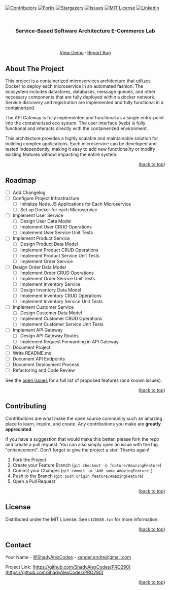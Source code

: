 <!-- Improved compatibility of back to top link: See: https://github.com/othneildrew/Best-README-Template/pull/73 -->

<a name="readme-top"></a>

<!--
*** Thanks for checking out the Best-README-Template. If you have a suggestion
*** that would make this better, please fork the repo and create a pull request
*** or simply open an issue with the tag "enhancement".
*** Don't forget to give the project a star!
*** Thanks again! Now go create something AMAZING! :D
-->

<!-- PROJECT SHIELDS -->
<!--
*** I'm using markdown "reference style" links for readability.
*** Reference links are enclosed in brackets [ ] instead of parentheses ( ).
*** See the bottom of this document for the declaration of the reference variables
*** for contributors-url, forks-url, etc. This is an optional, concise syntax you may use.
*** https://www.markdownguide.org/basic-syntax/#reference-style-links
-->

[![Contributors][contributors-shield]][contributors-url]
[![Forks][forks-shield]][forks-url]
[![Stargazers][stars-shield]][stars-url]
[![Issues][issues-shield]][issues-url]
[![MIT License][license-shield]][license-url]
[![LinkedIn][linkedin-shield]][linkedin-url]

<!-- PROJECT LOGO -->
<br />
<div align="center">
  <!-- <a href="https://github.com/ShadyAlexCodes/PRO290">
    <img src="images/logo.png" alt="Logo" width="80" height="80">
  </a> -->

<h3 align="center">Service-Based Software Architecture E-Commerce Lab</h3>

  <p align="center">
    <!-- <a href="https://github.com/ShadyAlexCodes/PRO290"><strong>Explore the docs »</strong></a> -->
    <br />
    <br />
    <a href="https://github.com/ShadyAlexCodes/PRO290">View Demo</a>
    ·
    <a href="https://github.com/ShadyAlexCodes/PRO290/issues">Report Bug</a>
    <!-- <a href="https://github.com/ShadyAlexCodes/PRO290/issues">Request Feature</a> -->
  </p>
</div>

<!-- ABOUT THE PROJECT -->

## About The Project

<!-- [![Product Name Screen Shot][product-screenshot]](https://example.com) -->

This project is a containerized microservices architecture that utilizes Docker to deploy each microservice in an automated fashion. The ecosystem includes datastores, databases, message queues, and other necessary components that are fully deployed within a docker network. Service discovery and registration are implemented and fully functional in a containerized.

The API Gateway is fully implemented and functional as a single entry-point into the containerized eco system. The user interface (web) is fully functional and interacts directly with the containerized environment.

This architecture provides a highly scalable and maintainable solution for building complex applications. Each microservice can be developed and tested independently, making it easy to add new functionality or modify existing features without impacting the entire system.


<p align="right">(<a href="#readme-top">back to top</a>)</p>
<!-- 
### Built With

- [![Tailwindcss][tailwindcss.com]][tailwindcss-url]
- [![React][react.js]][react-url]
- [![Vue][vue.js]][vue-url]
- [![Angular][angular.io]][angular-url]
- [![Svelte][svelte.dev]][svelte-url]
- [![Laravel][laravel.com]][laravel-url]
- [![Bootstrap][bootstrap.com]][bootstrap-url]
- [![JQuery][jquery.com]][jquery-url] -->

<p align="right">(<a href="#readme-top">back to top</a>)</p>

<!-- GETTING STARTED -->

<!-- ## Getting Started

This is an example of how you may give instructions on setting up your project locally.
To get a local copy up and running follow these simple example steps.

### Prerequisites

This is an example of how to list things you need to use the software and how to install them.

- npm
  ```sh
  npm install npm@latest -g
  ```

### Installation

1. Get a free API Key at [https://example.com](https://example.com)
2. Clone the repo
   ```sh
   git clone https://github.com/ShadyAlexCodes/PRO290.git
   ```
3. Install NPM packages
   ```sh
   npm install
   ```
4. Enter your API in `config.js`
   ```js
   const API_KEY = "ENTER YOUR API";
   ```

<p align="right">(<a href="#readme-top">back to top</a>)</p> -->

<!-- USAGE EXAMPLES -->
<!-- 
## Usage

Use this space to show useful examples of how a project can be used. Additional screenshots, code examples and demos work well in this space. You may also link to more resources.

_For more examples, please refer to the [Documentation](https://example.com)_

<p align="right">(<a href="#readme-top">back to top</a>)</p> -->

<!-- ROADMAP -->

## Roadmap

- [ ] Add Changelog
- [ ] Configure Project Infrastracture
    - [ ] Initialize Node.JS Applications for Each Microservice
    - [ ] Set up Docker for each Microservice
- [ ] Implement User Service
    - [ ] Design User Data Model
    - [ ] Implement User CRUD Operations
    - [ ] Implement User Service Unit Tests
- [ ] Implement Product Service
    - [ ] Design Product Data Model
    - [ ] Implement Product CRUD Operations
    - [ ] Implement Product Service Unit Tests
    - [ ] Implement Order Service
- [ ] Design Order Data Model
    - [ ] Implement Order CRUD Operations
    - [ ] Implement Order Service Unit Tests
    - [ ] Implement Inventory Service
    - [ ] Design Inventory Data Model
    - [ ] Implement Inventory CRUD Operations
    - [ ] Implement Inventory Service Unit Tests
- [ ] Implement Customer Service
    - [ ] Design Customer Data Model
    - [ ] Implement Customer CRUD Operations
    - [ ] Implement Customer Service Unit Tests
- [ ] Implement API Gateway
    - [ ] Design API Gateway Routes
    - [ ] Implement Request Forwarding in API Gateway
- [ ] Document Project
- [ ] Write README.md
- [ ] Document API Endpoints
- [ ] Document Deployment Process
- [ ] Refactoring and Code Review

See the [open issues](https://github.com/ShadyAlexCodes/PRO290/issues) for a full list of proposed features (and known issues).

<p align="right">(<a href="#readme-top">back to top</a>)</p>

<!-- CONTRIBUTING -->

## Contributing

Contributions are what make the open source community such an amazing place to learn, inspire, and create. Any contributions you make are **greatly appreciated**.

If you have a suggestion that would make this better, please fork the repo and create a pull request. You can also simply open an issue with the tag "enhancement".
Don't forget to give the project a star! Thanks again!

1. Fork the Project
2. Create your Feature Branch (`git checkout -b feature/AmazingFeature`)
3. Commit your Changes (`git commit -m 'Add some AmazingFeature'`)
4. Push to the Branch (`git push origin feature/AmazingFeature`)
5. Open a Pull Request

<p align="right">(<a href="#readme-top">back to top</a>)</p>

<!-- LICENSE -->

## License

Distributed under the MIT License. See `LICENSE.txt` for more information.

<p align="right">(<a href="#readme-top">back to top</a>)</p>

<!-- CONTACT -->

## Contact

Your Name - [@ShadyAlexCodes](https://twitter.com/ShadyAlexCodes) - xander.endre@gmail.com

Project Link: [https://github.com/ShadyAlexCodes/PRO290](https://github.com/ShadyAlexCodes/PRO290)

<p align="right">(<a href="#readme-top">back to top</a>)</p>

<!-- ACKNOWLEDGMENTS -->
<!-- 
## Acknowledgments

- []()
- []()
- []() -->

<!-- <p align="right">(<a href="#readme-top">back to top</a>)</p> -->

<!-- MARKDOWN LINKS & IMAGES -->
<!-- https://www.markdownguide.org/basic-syntax/#reference-style-links -->

[contributors-shield]: https://img.shields.io/github/contributors/ShadyAlexCodes/PRO290.svg?style=for-the-badge
[contributors-url]: https://github.com/ShadyAlexCodes/PRO290/graphs/contributors
[forks-shield]: https://img.shields.io/github/forks/ShadyAlexCodes/PRO290.svg?style=for-the-badge
[forks-url]: https://github.com/ShadyAlexCodes/PRO290/network/members
[stars-shield]: https://img.shields.io/github/stars/ShadyAlexCodes/PRO290.svg?style=for-the-badge
[stars-url]: https://github.com/ShadyAlexCodes/PRO290/stargazers
[issues-shield]: https://img.shields.io/github/issues/ShadyAlexCodes/PRO290.svg?style=for-the-badge
[issues-url]: https://github.com/ShadyAlexCodes/PRO290/issues
[license-shield]: https://img.shields.io/github/license/ShadyAlexCodes/PRO290.svg?style=for-the-badge
[license-url]: https://github.com/ShadyAlexCodes/PRO290/blob/master/LICENSE.txt
[linkedin-shield]: https://img.shields.io/badge/-LinkedIn-black.svg?style=for-the-badge&logo=linkedin&colorB=555
[linkedin-url]: https://linkedin.com/in/xander-endre
[product-screenshot]: images/screenshot.png
[Tailwindcss]: https://img.shields.io/badge/-000000?style=for-the-badge&logo=tailwindcss&logoColor=white
[next.js]: https://img.shields.io/badge/next.js-000000?style=for-the-badge&logo=nextdotjs&logoColor=white
[next-url]: https://nextjs.org/
[react.js]: https://img.shields.io/badge/React-20232A?style=for-the-badge&logo=react&logoColor=61DAFB
[react-url]: https://reactjs.org/
[vue.js]: https://img.shields.io/badge/Vue.js-35495E?style=for-the-badge&logo=vuedotjs&logoColor=4FC08D
[vue-url]: https://vuejs.org/
[angular.io]: https://img.shields.io/badge/Angular-DD0031?style=for-the-badge&logo=angular&logoColor=white
[angular-url]: https://angular.io/
[svelte.dev]: https://img.shields.io/badge/Svelte-4A4A55?style=for-the-badge&logo=svelte&logoColor=FF3E00
[svelte-url]: https://svelte.dev/
[laravel.com]: https://img.shields.io/badge/Laravel-FF2D20?style=for-the-badge&logo=laravel&logoColor=white
[laravel-url]: https://laravel.com
[bootstrap.com]: https://img.shields.io/badge/Bootstrap-563D7C?style=for-the-badge&logo=bootstrap&logoColor=white
[bootstrap-url]: https://getbootstrap.com
[jquery.com]: https://img.shields.io/badge/jQuery-0769AD?style=for-the-badge&logo=jquery&logoColor=white
[jquery-url]: https://jquery.com
